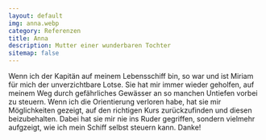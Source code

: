 ```yaml
---
layout: default
img: anna.webp
category: Referenzen
title: Anna
description: Mutter einer wunderbaren Tochter
sitemap: false
---
```


Wenn ich der Kapitän auf meinem Lebensschiff bin, so war und ist Miriam für mich der unverzichtbare Lotse. Sie hat mir immer wieder geholfen, auf meinem Weg durch gefährliches Gewässer an so manchen Untiefen vorbei zu steuern. Wenn ich die Orientierung verloren habe, hat sie mir Möglichkeiten gezeigt, auf den richtigen Kurs zurückzufinden und diesen beizubehalten. Dabei hat sie mir nie ins Ruder gegriffen, sondern vielmehr aufgzeigt, wie ich mein Schiff selbst steuern kann. Danke!
